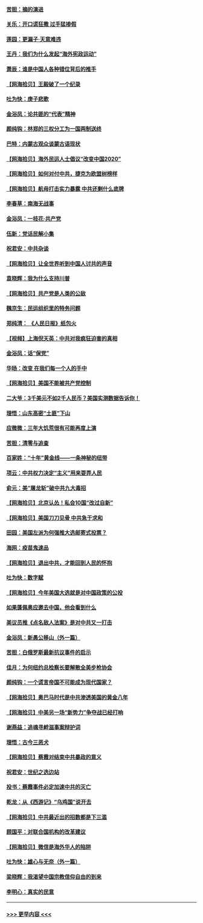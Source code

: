 #### [苦胆：摘的演进](../pages/nsc993/n12382619.md?t=09051902) 
#### [关乐：开口谎狂撒 过手猛掺假](../pages/nsc993/n12382604.md?t=09051902) 
#### [莲园：更漏子‧天意难违](../pages/nsc993/n12382598.md?t=09051902) 
#### [王丹：我们为什么发起“海外宪政运动”](../pages/nsc993/n12380286.md?t=09051902) 
#### [萧辰：谁是中国人各种错位背后的推手](../pages/nsc993/n12379800.md?t=09051902) 
#### [【网海拾贝】王毅破了一个纪录](../pages/nsc993/n12379251.md?t=09051902) 
#### [吐为快：庚子悲歌](../pages/nsc993/n12378821.md?t=09051902) 
#### [金浴凤：论共匪的“代表”精神](../pages/nsc993/n12377546.md?t=09051902) 
#### [颜纯钩：林郑的三权分工为一国两制送终](../pages/nsc993/n12377306.md?t=09051902) 
#### [巴特：内蒙古观众谈蒙古语现状](../pages/nsc993/n12376923.md?t=09051902) 
#### [【网海拾贝】海外民运人士倡议“改变中国2020”](../pages/nsc993/n12376682.md?t=09051902) 
#### [【网海拾贝】如何对付中共，捷克为欧盟树榜样](../pages/nsc993/n12374209.md?t=09051902) 
#### [【网海拾贝】航母打击实力暴露 中共还剩什么底牌](../pages/nsc993/n12371825.md?t=09051902) 
#### [李春草：南海无战事](../pages/nsc993/n12371159.md?t=09051902) 
#### [金浴凤：一枝花·共产党](../pages/nsc993/n12368757.md?t=09051902) 
#### [伍新：党话民解小集](../pages/nsc993/n12366907.md?t=09051902) 
#### [祝君安：中共杂谈](../pages/nsc993/n12366076.md?t=09051902) 
#### [【网海拾贝】让全世界听到中国人讨共的声音](../pages/nsc993/n12365569.md?t=09051902) 
#### [袁晓辉：我为什么支持川普](../pages/nsc993/n12362670.md?t=09051902) 
#### [【网海拾贝】共产党是人类的公敌](../pages/nsc993/n12363182.md?t=09051902) 
#### [魏京生：民运组织里的特务问题](../pages/nsc993/n12363010.md?t=09051902) 
#### [郑纯清： 《人民日报》纸包火](../pages/nsc993/n12362706.md?t=09051902) 
#### [【视频】上海倪天英：中共对我疯狂迫害的真相](../pages/nsc993/n12356341.md?t=09051902) 
#### [金浴凤：话“保党”](../pages/nsc993/n12361867.md?t=09051902) 
#### [华旸：改变 在我们每一个人的手中](../pages/nsc993/n12361774.md?t=09051902) 
#### [【网海拾贝】美国不能被共产党控制](../pages/nsc993/n12360271.md?t=09051902) 
#### [二大爷：3千美元不如2千人民币？美国实测数据告诉你！](../pages/nsc993/n12358563.md?t=09051902) 
#### [理悟：山东高密“土匪”下山](../pages/nsc993/n12358535.md?t=09051902) 
#### [应微微：三年大饥荒很有可能再度上演](../pages/nsc993/n12358523.md?t=09051902) 
#### [苦胆：清零与追查](../pages/nsc993/n12358501.md?t=09051902) 
#### [百家姓：“十年”黄金线——一条神秘的纽带](../pages/nsc993/n12358319.md?t=09051902) 
#### [项云：中共权力决定“主义”用来耍弄人民](../pages/nsc993/n12358172.md?t=09051902) 
#### [俞元：美“屠龙斩”破中共九大毒招](../pages/nsc993/n12357822.md?t=09051902) 
#### [【网海拾贝】北京认怂！私会10国“改过自新”](../pages/nsc993/n12357784.md?t=09051902) 
#### [【网海拾贝】美国刀刀见骨 中共急于求和](../pages/nsc993/n12355511.md?t=09051902) 
#### [田园：美国左派为何强推大选邮寄式投票？](../pages/nsc993/n12352963.md?t=09051902) 
#### [海网：疫苗鬼速品](../pages/nsc993/n12354438.md?t=09051902) 
#### [【网海拾贝】退出中共，才能回到人民的怀抱](../pages/nsc993/n12352634.md?t=09051902) 
#### [吐为快：数字赋](../pages/nsc993/n12352317.md?t=09051902) 
#### [【网海拾贝】今年美国大选就是对中国政策的公投](../pages/nsc993/n12350973.md?t=09051902) 
#### [如果蓬佩奥应邀去中国，他会看到什么](../pages/nsc993/n12350945.md?t=09051902) 
#### [美议员推《点名敌人法案》是对中共又一打击](../pages/nsc993/n12350765.md?t=09051902) 
#### [金浴凤：新愚公移山（外一篇）](../pages/nsc993/n12350253.md?t=09051902) 
#### [苦胆：白俄罗斯最新抗议事件的启示](../pages/nsc993/n12349989.md?t=09051902) 
#### [佳月：为何纽约总检察长要解散全美步枪协会](../pages/nsc993/n12349939.md?t=09051902) 
#### [颜纯钩：一个谎言帝国不可能成为现代国家？](../pages/nsc993/n12349898.md?t=09051902) 
#### [【网海拾贝】奥巴马时代是中共渗透美国的黄金八年](../pages/nsc993/n12349284.md?t=09051902) 
#### [【网海拾贝】中美另一场“新势力”争夺战已经打响](../pages/nsc993/n12346998.md?t=09051902) 
#### [谢燕益：追魂寻衅滋事案辩护词](../pages/nsc993/n12346892.md?t=09051902) 
#### [理悟：古今三恶犬](../pages/nsc993/n12345190.md?t=09051902) 
#### [【网海拾贝】蔡霞对结束中共暴政的意义](../pages/nsc993/n12344263.md?t=09051902) 
#### [祝君安：世纪之选边站](../pages/nsc993/n12342382.md?t=09051902) 
#### [投书：蔡霞事件必定加速中共的灭亡](../pages/nsc993/n12341881.md?t=09051902) 
#### [乾龙：从《西游记》“乌鸡国”说开去](../pages/nsc993/n12341690.md?t=09051902) 
#### [【网海拾贝】中共最近出的招数都是下三滥](../pages/nsc993/n12341593.md?t=09051902) 
#### [顾国平：对联合国机构的改革建议](../pages/nsc993/n12339928.md?t=09051902) 
#### [【网海拾贝】微信是海外华人的陷阱](../pages/nsc993/n12338868.md?t=09051902) 
#### [吐为快：雄心与无奈（外一篇）](../pages/nsc993/n12338132.md?t=09051902) 
#### [梁晓辉：我渴望中国宗教信仰自由的到来](../pages/nsc993/n12336657.md?t=09051902) 
#### [李明心：真实的民意](../pages/nsc993/n12336089.md?t=09051902) 

----
#### [ >>> 更早内容 <<< ](../indexes/nsc993-earlier.md)

